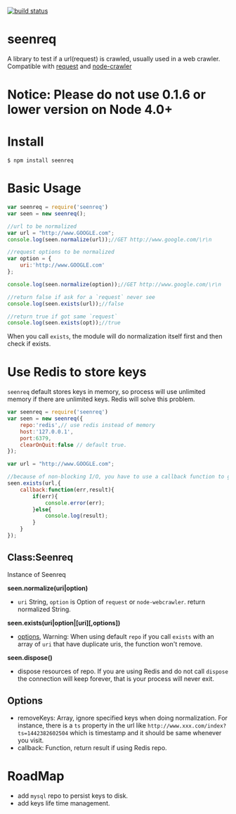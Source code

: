 [![build status](https://secure.travis-ci.org/mike442144/seenreq.png)](https://travis-ci.org/mike442144/seenreq)
# seenreq
A library to test if a url(request) is crawled, usually used in a web crawler. Compatible with [request](https://github.com/request/request) and [node-crawler](https://github.com/bda-research/node-crawler)

# Notice: Please do not use 0.1.6 or lower version on Node 4.0+

# Install

    $ npm install seenreq

# Basic Usage

```javascript
var seenreq = require('seenreq')
var seen = new seenreq();

//url to be normalized
var url = "http://www.GOOGLE.com";
console.log(seen.normalize(url));//GET http://www.google.com/\r\n

//request options to be normalized
var option = {
    uri:'http://www.GOOGLE.com'
};

console.log(seen.normalize(option));//GET http://www.google.com/\r\n

//return false if ask for a `request` never see
console.log(seen.exists(url));//false

//return true if got same `request`
console.log(seen.exists(opt));//true
```
When you call `exists`, the module will do normalization itself first and then check if exists.

# Use Redis to store keys
`seenreq` default stores keys in memory, so process will use unlimited memory if there are unlimited keys. Redis will solve this problem.

```javascript
var seenreq = require('seenreq')
var seen = new seenreq({
    repo:'redis',// use redis instead of memory
    host:'127.0.0.1',
    port:6379,
    clearOnQuit:false // default true.
});

var url = "http://www.GOOGLE.com";

//because of non-blocking I/O, you have to use a callback function to get result
seen.exists(url,{
    callback:function(err,result){
        if(err){
            console.error(err);
        }else{
            console.log(result);
        }
    }
});

```
Class:Seenreq
-------------

Instance of Seenreq

__seen.normalize(uri|option)__
 * `uri` String, `option` is Option of `request` or `node-webcrawler`. return normalized String.

__seen.exists(uri|option|[uri][,options])__
 * [options](#options), Warning: When using default `repo` if you call `exists` with an array of `uri` that have duplicate uris, the function won't remove.

__seen.dispose()__
 * dispose resources of repo. If you are using Redis and do not call `dispose` the connection will keep forever, that is your process will never exit.

Options
-----------------
 * removeKeys: Array, ignore specified keys when doing normalization. For instance, there is a `ts` property in the url like `http://www.xxx.com/index?ts=1442382602504` which is timestamp and it should be same whenever you visit.
 * callback: Function, return result if using Redis repo.

# RoadMap
 * add `mysql` repo to persist keys to disk.
 * add keys life time management.
